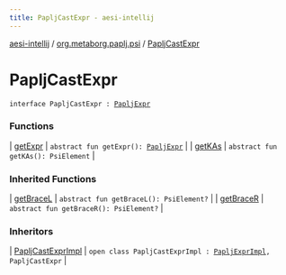 ```yaml
---
title: PapljCastExpr - aesi-intellij
---
```


[aesi-intellij](../../index.html) / [org.metaborg.paplj.psi](../index.html) / [PapljCastExpr](.)

# PapljCastExpr

`interface PapljCastExpr : `[`PapljExpr`](../-paplj-expr/index.html)

### Functions

| [getExpr](get-expr.html) | `abstract fun getExpr(): `[`PapljExpr`](../-paplj-expr/index.html) |
| [getKAs](get-k-as.html) | `abstract fun getKAs(): PsiElement` |

### Inherited Functions

| [getBraceL](../-paplj-expr/get-brace-l.html) | `abstract fun getBraceL(): PsiElement?` |
| [getBraceR](../-paplj-expr/get-brace-r.html) | `abstract fun getBraceR(): PsiElement?` |

### Inheritors

| [PapljCastExprImpl](../../org.metaborg.paplj.psi.impl/-paplj-cast-expr-impl/index.html) | `open class PapljCastExprImpl : `[`PapljExprImpl`](../../org.metaborg.paplj.psi.impl/-paplj-expr-impl/index.html)`, PapljCastExpr` |


